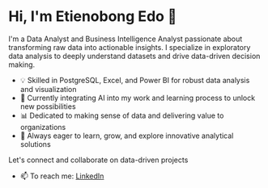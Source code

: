 # Hi, I'm Etienobong Edo 👋

I'm a Data Analyst and Business Intelligence Analyst passionate about transforming raw data into actionable insights. I specialize in exploratory data analysis to deeply understand datasets and drive data-driven decision making.

- 💡 Skilled in PostgreSQL, Excel, and Power BI for robust data analysis and visualization
- 🤖 Currently integrating AI into my work and learning process to unlock new possibilities
- 📊 Dedicated to making sense of data and delivering value to organizations
- 🌱 Always eager to learn, grow, and explore innovative analytical solutions

Let's connect and collaborate on data-driven projects
- 📫 To reach me: [LinkedIn](https://www.linkedin.com/in/etienobong-edo-b03898101/)
